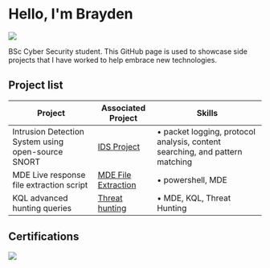 # Hello, I'm Brayden
<a href="www.linkedin.com/in/braydenbirch"><img src="https://img.shields.io/badge/-LinkedIn-0072b1?&style=for-the-badge&logo=linkedin&logoColor=white" /></a>

BSc Cyber Security student. This GitHub page is used to showcase side projects that I have worked to help embrace new technologies.

## Project list

| Project                                                      | Associated Project                             | Skills
|-------------------------------------------------------------|------------------------------------------------|------|
| Intrusion Detection System using open-source SNORT          | <a href="https://github.com/brayden031/SNORT-IDS-Project">IDS Project</a>| •	packet logging, protocol analysis, content searching, and pattern matching
| MDE Live response file extraction script | <a href="https://github.com/brayden031/MDE_Extraction_Script">MDE File Extraction</a>| • powershell, MDE
| KQL advanced hunting queries | <a href="https://github.com/brayden031/MDE_Advanced_Hunting_Queries">Threat hunting</a>| • MDE, KQL, Threat Hunting


## Certifications
<div>
<img src="https://img.shields.io/badge/-SC--900-006400?&style=for-the-badge&logoColor=white" />
</div>

